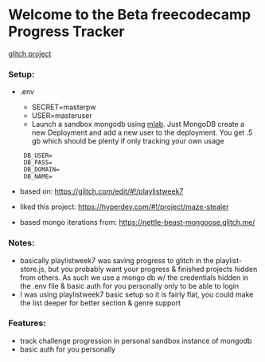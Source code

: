 Welcome to the Beta freecodecamp Progress Tracker
==============================

[glitch project](https://glitch.com/edit/#!/beta-fcc-ptracking)

### Setup:

 * .env 
   * SECRET=masterpw
   * USER=masteruser
   * Launch a sandbox mongodb using [mlab](https://mlab.com/home). Just MongoDB create a new Deployment and add a new user to the deployment. You get .5 gb which should be plenty if only tracking your own usage
   ```
    DB_USER=
    DB_PASS=
    DB_DOMAIN=
    DB_NAME=
   ```

* based on: https://glitch.com/edit/#!/playlistweek7
* liked this project: https://hyperdev.com/#!/project/maze-stealer
* based mongo iterations from: https://nettle-beast-mongoose.glitch.me/

### Notes:

* basically playlistweek7 was saving progress to glitch in the playlist-store.js, but you probably want your progress & finished projects hidden from others. As such we use a mongo db w/ the credentials hidden in the .env file & basic auth for you personally only to be able to login
* I was using playlistweek7 basic setup so it is fairly flat, you could make the list deeper for better section & genre support

### Features:

* track challenge progression in personal sandbox instance of mongodb
* basic auth for you personally